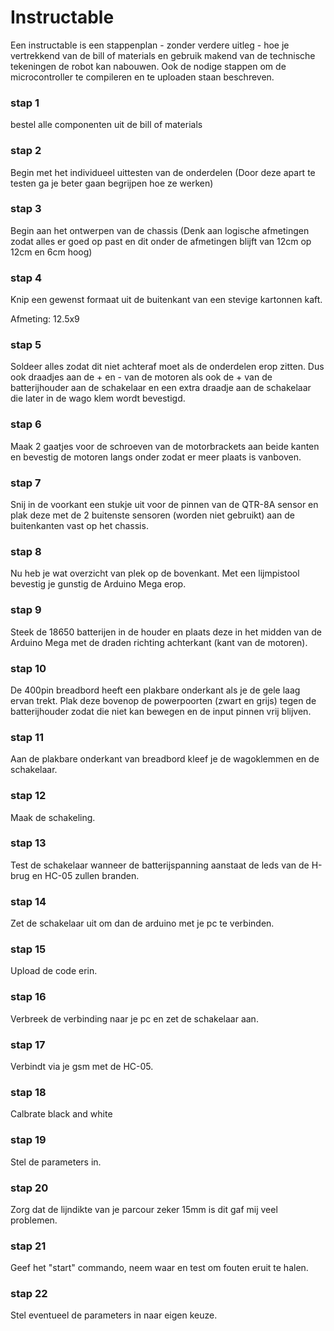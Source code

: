 # Instructable

Een instructable is een stappenplan - zonder verdere uitleg - hoe je vertrekkend van de bill of materials en gebruik makend van de technische tekeningen de robot kan nabouwen. Ook de nodige stappen om de microcontroller te compileren en te uploaden staan beschreven.  

### stap 1
bestel alle componenten uit de bill of materials  
### stap 2
Begin met het individueel uittesten van de onderdelen
(Door deze apart te testen ga je beter gaan begrijpen hoe ze werken)
### stap 3
Begin aan het ontwerpen van de chassis
(Denk aan logische afmetingen zodat alles er goed op past en dit onder de afmetingen blijft van 12cm op 12cm en 6cm hoog)
### stap 4
Knip een gewenst formaat uit de buitenkant van een stevige kartonnen kaft. 

Afmeting: 12.5x9
### stap 5
Soldeer alles zodat dit niet achteraf moet als de onderdelen erop zitten.
Dus ook draadjes aan de + en - van de motoren als ook de + van de batterijhouder aan de schakelaar en een extra draadje aan de schakelaar die later in de wago klem wordt bevestigd.
### stap 6
Maak 2 gaatjes voor de schroeven van de motorbrackets aan beide kanten en bevestig de motoren langs onder zodat er meer plaats is vanboven.
### stap 7
Snij in de voorkant een stukje uit voor de pinnen van de QTR-8A sensor en plak deze met de 2 buitenste sensoren (worden niet gebruikt) aan de buitenkanten vast op het chassis.
### stap 8
Nu heb je wat overzicht van plek op de bovenkant. Met een lijmpistool bevestig je gunstig de Arduino Mega erop. 
### stap 9
Steek de 18650 batterijen in de houder en plaats deze in het midden van de Arduino Mega met de draden richting achterkant (kant van de motoren).
### stap 10
De 400pin breadbord heeft een plakbare onderkant als je de gele laag ervan trekt. Plak deze bovenop de powerpoorten (zwart en grijs) tegen de batterijhouder zodat die niet kan bewegen en de input pinnen vrij blijven.
### stap 11
Aan de plakbare onderkant van breadbord kleef je de wagoklemmen en de schakelaar.
### stap 12
Maak de schakeling.
### stap 13
Test de schakelaar wanneer de batterijspanning aanstaat de leds van de H-brug en HC-05 zullen branden.
### stap 14
Zet de schakelaar uit om dan de arduino met je pc te verbinden.
### stap 15
Upload de code erin.
### stap 16
Verbreek de verbinding naar je pc en zet de schakelaar aan.
### stap 17
Verbindt via je gsm met de HC-05.
### stap 18
Calbrate black and white
### stap 19
Stel de parameters in.
### stap 20
Zorg dat de lijndikte van je parcour zeker 15mm is dit gaf mij veel problemen.
### stap 21
Geef het "start" commando, neem waar en test om fouten eruit te halen.
### stap 22
Stel eventueel de parameters in naar eigen keuze.


